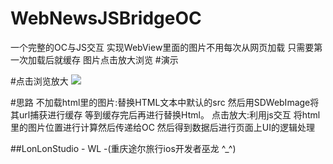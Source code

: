 # WebNewsJSBridgeOC
一个完整的OC与JS交互 实现WebView里面的图片不用每次从网页加载 只需要第一次加载后就缓存 图片点击放大浏览
#演示

#点击浏览放大
![](https://github.com/HotWordland/WebNewsJSBridgeOC/blob/master/WebNewsJSBridgeOC.gif)
 
#思路
不加载html里的图片:替换HTML文本中默认的src 然后用SDWebImage将其url捕获进行缓存 等到缓存完后再进行替换Html。
点击放大:利用js交互 将html里的图片位置进行计算然后传递给OC 然后得到数据后进行页面上UI的逻辑处理

##LonLonStudio - WL -(重庆途尔旅行ios开发者巫龙 ^_^)
